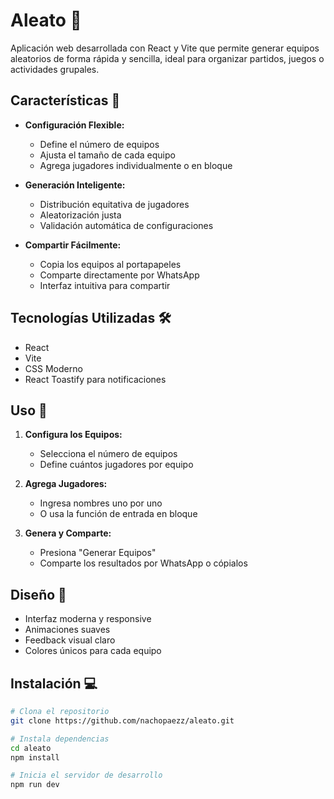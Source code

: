 # Aleato 🎲

Aplicación web desarrollada con React y Vite que permite generar equipos aleatorios de forma rápida y sencilla, ideal para organizar partidos, juegos o actividades grupales.

## Características 🌟

- **Configuración Flexible:**
  - Define el número de equipos
  - Ajusta el tamaño de cada equipo
  - Agrega jugadores individualmente o en bloque

- **Generación Inteligente:**
  - Distribución equitativa de jugadores
  - Aleatorización justa
  - Validación automática de configuraciones

- **Compartir Fácilmente:**
  - Copia los equipos al portapapeles
  - Comparte directamente por WhatsApp
  - Interfaz intuitiva para compartir

## Tecnologías Utilizadas 🛠️

- React
- Vite
- CSS Moderno
- React Toastify para notificaciones

## Uso 📱

1. **Configura los Equipos:**
   - Selecciona el número de equipos
   - Define cuántos jugadores por equipo

2. **Agrega Jugadores:**
   - Ingresa nombres uno por uno
   - O usa la función de entrada en bloque

3. **Genera y Comparte:**
   - Presiona "Generar Equipos"
   - Comparte los resultados por WhatsApp o cópialos

## Diseño 🎨

- Interfaz moderna y responsive
- Animaciones suaves
- Feedback visual claro
- Colores únicos para cada equipo

## Instalación 💻

```bash
# Clona el repositorio
git clone https://github.com/nachopaezz/aleato.git

# Instala dependencias
cd aleato
npm install

# Inicia el servidor de desarrollo
npm run dev
```
